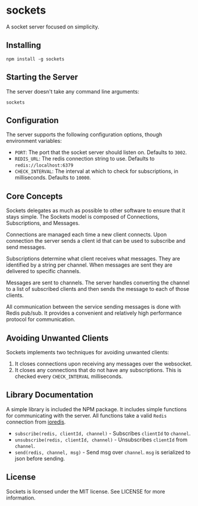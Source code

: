 # sockets

A socket server focused on simplicity.

## Installing

```
npm install -g sockets
```

## Starting the Server

The server doesn't take any command line arguments:

```
sockets
```

## Configuration

The server supports the following configuration options, though environment
variables:

- `PORT`: The port that the socket server should listen on. Defaults to `3002`.
- `REDIS_URL`: The redis connection string to use. Defaults to `redis://localhost:6379`
- `CHECK_INTERVAL`: The interval at which to check for subscriptions, in milliseconds. Defaults to `10000`.

## Core Concepts

Sockets delegates as much as possible to other software to ensure that it stays
simple. The Sockets model is composed of Connections, Subscriptions, and
Messages.

Connections are managed each time a new client connects. Upon connection the
server sends a client id that can be used to subscribe and send messages.

Subscriptions determine what client receives what messages. They are identified
by a string per channel. When messages are sent they are delivered to specific
channels.

Messages are sent to channels. The server handles converting the channel to a
list of subscribed clients and then sends the message to each of those clients.

All communication between the service sending messages is done with Redis
pub/sub. It provides a convenient and relatively high performance protocol for
communication.

## Avoiding Unwanted Clients

Sockets implements two techniques for avoiding unwanted clients:

1. It closes connections upon receiving any messages over the websocket.
2. It closes any connections that do not have any subscriptions. This is checked
   every `CHECK_INTERVAL` milliseconds.

## Library Documentation

A simple library is included the NPM package. It includes simple functions
for communicating with the server. All functions take a valid `Redis` connection
from [ioredis](https://www.npmjs.com/package/ioredis).

- `subscribe(redis, clientId, channel)` - Subscribes `clientId` to `channel`.
- `unsubscribe(redis, clientId, channel)` - Unsubscribes `clientId` from `channel`.
- `send(redis, channel, msg)` - Send msg over `channel`. `msg` is serialized to json before sending.

## License

Sockets is licensed under the MIT license. See LICENSE for more information.
